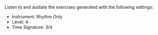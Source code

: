Listen to and audiate the exercises generated with the following settings:

- Instrument: Rhythm Only
- Level: 4
- Time Signature: 3/4